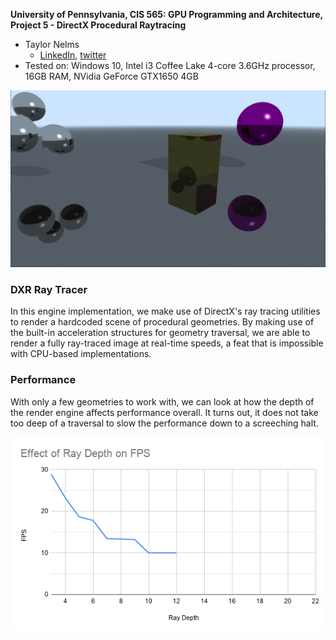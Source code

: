 **University of Pennsylvania, CIS 565: GPU Programming and Architecture,
Project 5 - DirectX Procedural Raytracing**

* Taylor Nelms
  * [LinkedIn](https://www.linkedin.com/in/taylor-k-7b2110191/), [twitter](https://twitter.com/nelms_taylor)
* Tested on: Windows 10, Intel i3 Coffee Lake 4-core 3.6GHz processor, 16GB RAM, NVidia GeForce GTX1650 4GB

![Ray Tracer Output](img/working_raytracer.png)

### DXR Ray Tracer

In this engine implementation, we make use of DirectX's ray tracing utilities to render a hardcoded scene of procedural geometries. By making use of the built-in acceleration structures for geometry traversal, we are able to render a fully ray-traced image at real-time speeds, a feat that is impossible with CPU-based implementations.

### Performance

With only a few geometries to work with, we can look at how the depth of the render engine affects performance overall. It turns out, it does not take too deep of a traversal to slow the performance down to a screeching halt.

![Effect of Ray Depth on FPS](img/raydepthchart.png)
